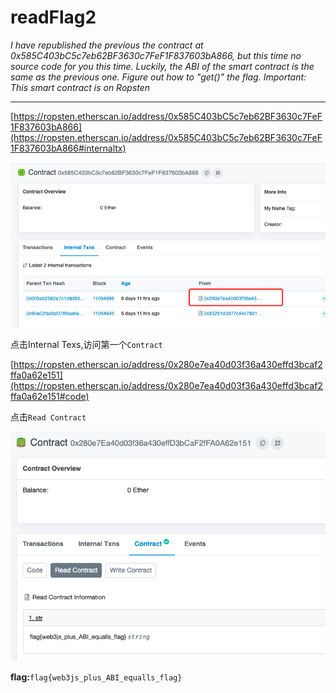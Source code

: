 # readFlag2

*I have republished the previous the contract at 0x585C403bC5c7eb62BF3630c7FeF1F837603bA866, but this time no source code for you this time. Luckily, the ABI of the smart contract is the same as the previous one. Figure out how to "get()" the flag. Important: This smart contract is on Ropsten*

---

[https://ropsten.etherscan.io/address/0x585C403bC5c7eb62BF3630c7FeF1F837603bA866](https://ropsten.etherscan.io/address/0x585C403bC5c7eb62BF3630c7FeF1F837603bA866#internaltx)

![assets/readFlag2-0.png](CTF/PBjarCTF2021/Misc/assets/readFlag2-0.png)

点击Internal Texs,访问第一个`Contract`

[https://ropsten.etherscan.io/address/0x280e7ea40d03f36a430effd3bcaf2ffa0a62e151](https://ropsten.etherscan.io/address/0x280e7ea40d03f36a430effd3bcaf2ffa0a62e151#code)

点击`Read Contract`

![readFlag2](CTF/PBjarCTF2021/Misc/assets/readFlag2.png)

**flag:**`flag{web3js_plus_ABI_equalls_flag} `

